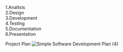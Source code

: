 1.Analtsis  
2.Design  
3.Development  
4.Testing  
5.Documentation  
6.Presentation  

Project Plan ![Simple Software Development Plan (4)](https://github.com/Freeur/Ahbap_Clone/assets/102222761/66294c1a-1706-4e31-a83a-dce7c82f3ecd)
